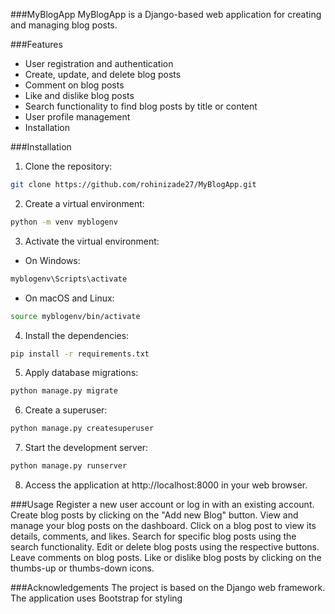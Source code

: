 ###MyBlogApp
MyBlogApp is a Django-based web application for creating and managing blog posts.

###Features
- User registration and authentication 
- Create, update, and delete blog posts 
- Comment on blog posts 
- Like and dislike blog posts 
- Search functionality to find blog posts by title or content 
- User profile management 
- Installation

###Installation
1. Clone the repository:

```bash
git clone https://github.com/rohinizade27/MyBlogApp.git
```
2. Create a virtual environment: 

```bash
python -m venv myblogenv
```
3. Activate the virtual environment:


- On Windows:

```bash
myblogenv\Scripts\activate
```
- On macOS and Linux:

```bash
source myblogenv/bin/activate
```

4. Install the dependencies:

```bash
pip install -r requirements.txt
```

5. Apply database migrations:

```bash
python manage.py migrate
````

6. Create a superuser:
```bash
python manage.py createsuperuser
````
7. Start the development server:
```bash
python manage.py runserver
````
8. Access the application at http://localhost:8000 in your web browser.

###Usage
Register a new user account or log in with an existing account.
Create blog posts by clicking on the "Add new Blog" button.
View and manage your blog posts on the dashboard.
Click on a blog post to view its details, comments, and likes.
Search for specific blog posts using the search functionality.
Edit or delete blog posts using the respective buttons.
Leave comments on blog posts.
Like or dislike blog posts by clicking on the thumbs-up or thumbs-down icons.

###Acknowledgements
The project is based on the Django web framework.
The application uses Bootstrap for styling